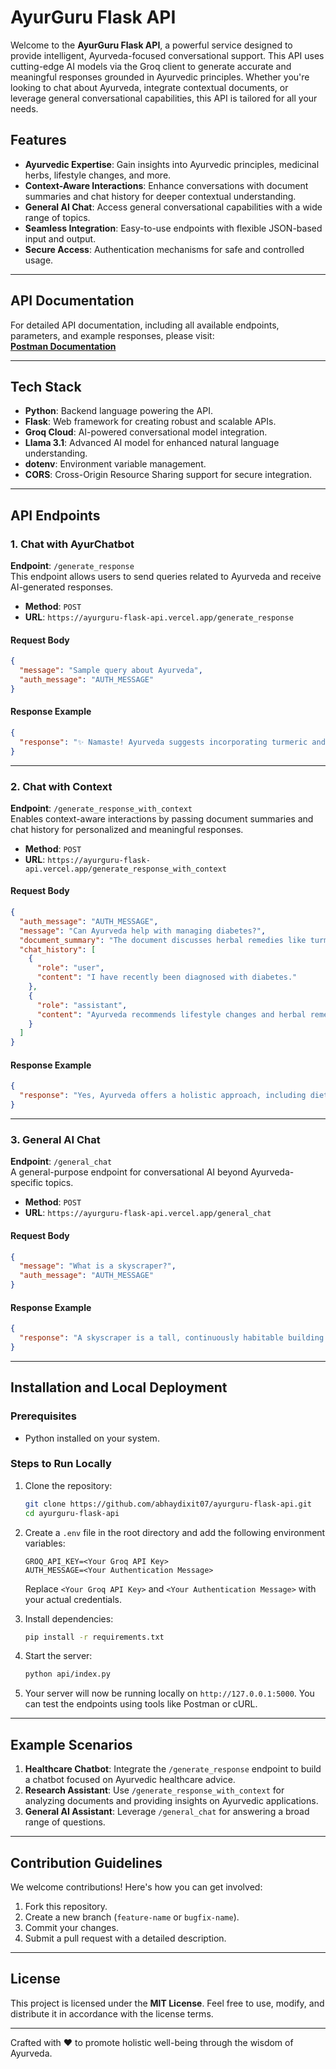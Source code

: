 # AyurGuru Flask API

Welcome to the **AyurGuru Flask API**, a powerful service designed to provide intelligent, Ayurveda-focused conversational support. This API uses cutting-edge AI models via the Groq client to generate accurate and meaningful responses grounded in Ayurvedic principles. Whether you're looking to chat about Ayurveda, integrate contextual documents, or leverage general conversational capabilities, this API is tailored for all your needs. 

## Features

- **Ayurvedic Expertise**: Gain insights into Ayurvedic principles, medicinal herbs, lifestyle changes, and more.
- **Context-Aware Interactions**: Enhance conversations with document summaries and chat history for deeper contextual understanding.
- **General AI Chat**: Access general conversational capabilities with a wide range of topics.
- **Seamless Integration**: Easy-to-use endpoints with flexible JSON-based input and output.
- **Secure Access**: Authentication mechanisms for safe and controlled usage.

---

## API Documentation

For detailed API documentation, including all available endpoints, parameters, and example responses, please visit:  
[**Postman Documentation**](https://documenter.getpostman.com/view/30145336/2sAXjJ7Dhs)

---

## Tech Stack

- **Python**: Backend language powering the API.  
- **Flask**: Web framework for creating robust and scalable APIs.  
- **Groq Cloud**: AI-powered conversational model integration.  
- **Llama 3.1**: Advanced AI model for enhanced natural language understanding.  
- **dotenv**: Environment variable management.  
- **CORS**: Cross-Origin Resource Sharing support for secure integration.

---

## API Endpoints

### 1. **Chat with AyurChatbot**
**Endpoint**: `/generate_response`  
This endpoint allows users to send queries related to Ayurveda and receive AI-generated responses.

- **Method**: `POST`  
- **URL**: `https://ayurguru-flask-api.vercel.app/generate_response`  

#### Request Body
```json
{
  "message": "Sample query about Ayurveda",
  "auth_message": "AUTH_MESSAGE"
}
```

#### Response Example
```json
{
  "response": "✨ Namaste! Ayurveda suggests incorporating turmeric and ginger into your diet for their anti-inflammatory properties."
}
```

---

### 2. **Chat with Context**
**Endpoint**: `/generate_response_with_context`  
Enables context-aware interactions by passing document summaries and chat history for personalized and meaningful responses.

- **Method**: `POST`  
- **URL**: `https://ayurguru-flask-api.vercel.app/generate_response_with_context`  

#### Request Body
```json
{
  "auth_message": "AUTH_MESSAGE",
  "message": "Can Ayurveda help with managing diabetes?",
  "document_summary": "The document discusses herbal remedies like turmeric, fenugreek, and bitter melon.",
  "chat_history": [
    {
      "role": "user",
      "content": "I have recently been diagnosed with diabetes."
    },
    {
      "role": "assistant",
      "content": "Ayurveda recommends lifestyle changes and herbal remedies for managing blood sugar levels."
    }
  ]
}
```

#### Response Example
```json
{
  "response": "Yes, Ayurveda offers a holistic approach, including dietary changes and herbs like fenugreek and bitter melon to help manage diabetes naturally."
}
```

---

### 3. **General AI Chat**
**Endpoint**: `/general_chat`  
A general-purpose endpoint for conversational AI beyond Ayurveda-specific topics.

- **Method**: `POST`  
- **URL**: `https://ayurguru-flask-api.vercel.app/general_chat`  

#### Request Body
```json
{
  "message": "What is a skyscraper?",
  "auth_message": "AUTH_MESSAGE"
}
```

#### Response Example
```json
{
  "response": "A skyscraper is a tall, continuously habitable building with multiple floors, typically found in urban areas."
}
```

---

## Installation and Local Deployment

### Prerequisites
- Python installed on your system.

### Steps to Run Locally

1. Clone the repository:
   ```bash
   git clone https://github.com/abhaydixit07/ayurguru-flask-api.git
   cd ayurguru-flask-api
   ```

2. Create a `.env` file in the root directory and add the following environment variables:
   ```env
   GROQ_API_KEY=<Your Groq API Key>
   AUTH_MESSAGE=<Your Authentication Message>
   ```
   Replace `<Your Groq API Key>` and `<Your Authentication Message>` with your actual credentials.

3. Install dependencies:
   ```bash
   pip install -r requirements.txt
   ```

4. Start the server:
   ```bash
   python api/index.py
   ```

5. Your server will now be running locally on `http://127.0.0.1:5000`. You can test the endpoints using tools like Postman or cURL.

---

## Example Scenarios

1. **Healthcare Chatbot**: Integrate the `/generate_response` endpoint to build a chatbot focused on Ayurvedic healthcare advice.
2. **Research Assistant**: Use `/generate_response_with_context` for analyzing documents and providing insights on Ayurvedic applications.
3. **General AI Assistant**: Leverage `/general_chat` for answering a broad range of questions.

---

## Contribution Guidelines

We welcome contributions! Here's how you can get involved:
1. Fork this repository.
2. Create a new branch (`feature-name` or `bugfix-name`).
3. Commit your changes.
4. Submit a pull request with a detailed description.

---

## License

This project is licensed under the **MIT License**. Feel free to use, modify, and distribute it in accordance with the license terms.

---

Crafted with ❤️ to promote holistic well-being through the wisdom of Ayurveda.

